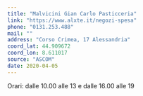 ```yaml
---
title: "Malvicini Gian Carlo Pasticceria"
link: "https://www.alxte.it/negozi-spesa"
phone: "0131.253.488"
mail: ""
address: "Corso Crimea, 17 Alessandria"
coord_lat: 44.909672
coord_lon: 8.611017
source: "ASCOM"
date: 2020-04-05
---
```


Orari: dalle 10.00 alle 13 e dalle 16.00 alle 19
